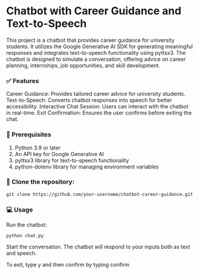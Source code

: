 # Chatbot with Career Guidance and Text-to-Speech

This project is a chatbot that provides career guidance for university students. It utilizes the Google Generative AI SDK for generating meaningful responses and integrates text-to-speech functionality using pyttsx3. The chatbot is designed to simulate a conversation, offering advice on career planning, internships, job opportunities, and skill development.

### ✅ Features

Career Guidance: Provides tailored career advice for university students. Text-to-Speech: Converts chatbot responses into speech for better accessibility. Interactive Chat Session: Users can interact with the chatbot in real-time. Exit Confirmation: Ensures the user confirms before exiting the chat.

### 🛒 Prerequisites

1. Python 3.9 or later
2. An API key for Google Generative AI
3. pyttsx3 library for text-to-speech functionality
4. python-dotenv library for managing environment variables


### 🚀 Clone the repository:

    git clone https://github.com/your-username/chatbot-career-guidance.git

### 💻 Usage

  Run the chatbot:
    
    python chat.py

  Start the conversation. The chatbot will respond to your inputs both as text and speech.

  To exit, type y and then confirm by typing confirm
